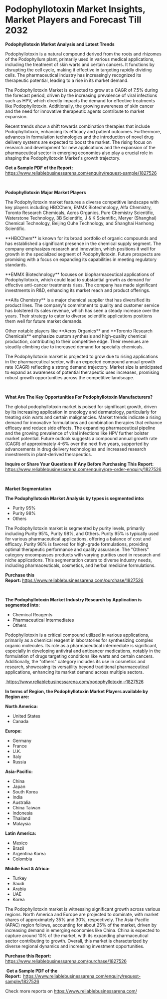 <p><h1>Podophyllotoxin Market Insights, Market Players and Forecast Till 2032</h1></p><p><strong>Podophyllotoxin Market Analysis and Latest Trends</strong></p>
<p><p>Podophyllotoxin is a natural compound derived from the roots and rhizomes of the Podophyllum plant, primarily used in various medical applications, including the treatment of skin warts and certain cancers. It functions by disrupting the cell cycle, making it effective in targeting rapidly dividing cells. The pharmaceutical industry has increasingly recognized its therapeutic potential, leading to a rise in its market demand.</p><p>The Podophyllotoxin Market is expected to grow at a CAGR of 7.5% during the forecast period, driven by the increasing prevalence of viral infections such as HPV, which directly impacts the demand for effective treatments like Podophyllotoxin. Additionally, the growing awareness of skin cancer and the need for innovative therapeutic agents contribute to market expansion. </p><p>Recent trends show a shift towards combination therapies that include Podophyllotoxin, enhancing its efficacy and patient outcomes. Furthermore, advances in formulation technologies and the introduction of novel drug delivery systems are expected to boost the market. The rising focus on research and development for new applications and the expansion of the pharmaceutical sector in emerging economies also play a crucial role in shaping the Podophyllotoxin Market's growth trajectory.</p></p>
<p><strong>Get a Sample PDF of the Report:&nbsp;</strong> <a href="https://www.reliablebusinessarena.com/enquiry/request-sample/1827526?utm_campaign=2120&utm_medium=2&utm_source=Github&utm_content=ia&utm_term=31012025&utm_id=podophyllotoxin">https://www.reliablebusinessarena.com/enquiry/request-sample/1827526</a></p>
<p>&nbsp;</p>
<p><strong>Podophyllotoxin Major Market Players</strong></p>
<p><p>The Podophyllotoxin market features a diverse competitive landscape with key players including HBCChem, EMMX Biotechnology, Alfa Chemistry, Toronto Research Chemicals, Acros Organics, Pure Chemistry Scientific, Waterstone Technology, 3B Scientific, J & K Scientific, Meryer (Shanghai) Chemical Technology, Beijing Ouhe Technology, and Shanghai Hanhong Scientific.</p><p>**HBCChem** is known for its broad portfolio of organic compounds and has established a significant presence in the chemical supply segment. The company emphasizes research and innovation, which positions it well for growth in the specialized segment of Podophyllotoxin. Future prospects are promising with a focus on expanding its capabilities in meeting regulatory standards.</p><p>**EMMX Biotechnology** focuses on biopharmaceutical applications of Podophyllotoxin, which could lead to substantial growth as demand for effective anti-cancer treatments rises. The company has made significant investments in R&D, enhancing its market reach and product offerings.</p><p>**Alfa Chemistry** is a major chemical supplier that has diversified its product lines. The company's commitment to quality and customer service has bolstered its sales revenue, which has seen a steady increase over the years. Their strategy to cater to diverse scientific applications positions them well for future market demands.</p><p>Other notable players like **Acros Organics** and **Toronto Research Chemicals** emphasize custom synthesis and high-quality chemical production, contributing to their competitive edge. Their revenues are steadily climbing due to increased demand for specialty chemicals.</p><p>The Podophyllotoxin market is projected to grow due to rising applications in the pharmaceutical sector, with an expected compound annual growth rate (CAGR) reflecting a strong demand trajectory. Market size is anticipated to expand as awareness of potential therapeutic uses increases, promising robust growth opportunities across the competitive landscape.</p></p>
<p>&nbsp;</p>
<p><strong>What Are The Key Opportunities For Podophyllotoxin Manufacturers?</strong></p>
<p><p>The global podophyllotoxin market is poised for significant growth, driven by its increasing application in oncology and dermatology, particularly for treating skin warts and certain malignancies. Market trends indicate a rising demand for innovative formulations and combination therapies that enhance efficacy and reduce side effects. The expanding pharmaceutical pipeline and the growing prevalence of viral infections like HPV further bolster market potential. Future outlook suggests a compound annual growth rate (CAGR) of approximately 4-6% over the next five years, supported by advancements in drug delivery technologies and increased research investments in plant-derived therapeutics.</p></p>
<p><strong>Inquire or Share Your Questions If Any Before Purchasing This Report:</strong> <a href="https://www.reliablebusinessarena.com/enquiry/pre-order-enquiry/1827526?utm_campaign=2120&utm_medium=2&utm_source=Github&utm_content=ia&utm_term=31012025&utm_id=podophyllotoxin">https://www.reliablebusinessarena.com/enquiry/pre-order-enquiry/1827526</a></p>
<p>&nbsp;</p>
<p><strong>Market Segmentation</strong></p>
<p><strong>The Podophyllotoxin Market Analysis by types is segmented into:</strong></p>
<p><ul><li>Purity 95%</li><li>Purity 98%</li><li>Others</li></ul></p>
<p><p>The Podophyllotoxin market is segmented by purity levels, primarily including Purity 95%, Purity 98%, and Others. Purity 95% is typically used for various pharmaceutical applications, offering a balance of cost and efficacy. Purity 98% is favored for high-grade formulations, providing optimal therapeutic performance and quality assurance. The "Others" category encompasses products with varying purities used in research and niche applications. This segmentation caters to diverse industry needs, including pharmaceuticals, cosmetics, and herbal medicine formulations.</p></p>
<p><strong>Purchase this Report:&nbsp;</strong><a href="https://www.reliablebusinessarena.com/purchase/1827526?utm_campaign=2120&utm_medium=2&utm_source=Github&utm_content=ia&utm_term=31012025&utm_id=podophyllotoxin">https://www.reliablebusinessarena.com/purchase/1827526</a></p>
<p>&nbsp;</p>
<p><strong>The Podophyllotoxin Market Industry Research by Application is segmented into:</strong></p>
<p><ul><li>Chemical Reagents</li><li>Pharmaceutical Intermediates</li><li>Others</li></ul></p>
<p><p>Podophyllotoxin is a critical compound utilized in various applications, primarily as a chemical reagent in laboratories for synthesizing complex organic molecules. Its role as a pharmaceutical intermediate is significant, especially in developing antiviral and anticancer medications, notably in the formulation of drugs targeting conditions like warts and certain cancers. Additionally, the "others" category includes its use in cosmetics and research, showcasing its versatility beyond traditional pharmaceutical applications, enhancing its market demand across multiple sectors.</p></p>
<p><a href="https://www.reliablebusinessarena.com/podophyllotoxin-r1827526?utm_campaign=2120&utm_medium=2&utm_source=Github&utm_content=ia&utm_term=31012025&utm_id=podophyllotoxin">&nbsp;https://www.reliablebusinessarena.com/podophyllotoxin-r1827526</a></p>
<p><strong>In terms of Region, the Podophyllotoxin Market Players available by Region are:</strong></p>
<p>
    <p> <strong> North America: </strong>
        <ul>
            <li>United States</li>
            <li>Canada</li>
        </ul>
        </p> 
    <p> <strong> Europe: </strong>
        <ul>
            <li>Germany</li>
            <li>France</li>
            <li>U.K.</li>
            <li>Italy</li>
            <li>Russia</li>
        </ul>
        </p> 
    <p> <strong> Asia-Pacific: </strong>
        <ul>
            <li>China</li>
            <li>Japan</li>
            <li>South Korea</li>
            <li>India</li>
            <li>Australia</li>
            <li>China Taiwan</li>
            <li>Indonesia</li>
            <li>Thailand</li>
            <li>Malaysia</li>
        </ul>
        </p> 
    <p> <strong> Latin America: </strong>
        <ul>
            <li>Mexico</li>
            <li>Brazil</li>
            <li>Argentina Korea</li>
            <li>Colombia</li>
        </ul>
        </p> 
    <p> <strong> Middle East & Africa: </strong>
        <ul>
            <li>Turkey</li>
            <li>Saudi</li>
            <li>Arabia</li>
            <li>UAE</li>
            <li>Korea</li>
        </ul>
    </p>
    </p>
<p><p>The Podophyllotoxin market is witnessing significant growth across various regions. North America and Europe are projected to dominate, with market shares of approximately 35% and 30%, respectively. The Asia-Pacific (APAC) region follows, accounting for about 25% of the market, driven by increasing demand in emerging economies like China. China is expected to capture around 10% of the market, with its expanding pharmaceutical sector contributing to growth. Overall, this market is characterized by diverse regional dynamics and increasing investment opportunities.</p></p>
<p><strong>Purchase this Report: </strong><a href="https://www.reliablebusinessarena.com/purchase/1827526?utm_campaign=2120&utm_medium=2&utm_source=Github&utm_content=ia&utm_term=31012025&utm_id=podophyllotoxin">https://www.reliablebusinessarena.com/purchase/1827526</a></p>
<p>&nbsp;<strong>Get a Sample PDF of the Report:&nbsp;&nbsp;</strong><a href="https://www.reliablebusinessarena.com/enquiry/request-sample/1827526?utm_campaign=2120&utm_medium=2&utm_source=Github&utm_content=ia&utm_term=31012025&utm_id=podophyllotoxin">https://www.reliablebusinessarena.com/enquiry/request-sample/1827526</a></p>
<p><strong></strong></p>
<p>Check more reports on <a href="https://www.reliablebusinessarena.com/?utm_campaign=2120&utm_medium=2&utm_source=Github&utm_content=ia&utm_term=31012025&utm_id=podophyllotoxin">https://www.reliablebusinessarena.com/</a></p>